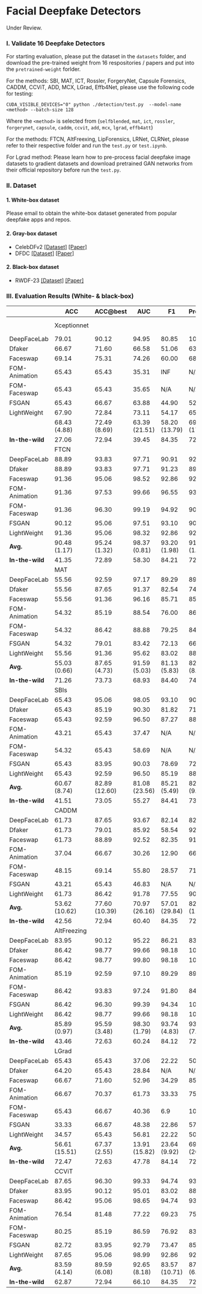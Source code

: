 # Facial Deepfake Detectors
Under Review.

### I. Validate 16 Deepfake Detectors

For starting evaluation, please put the dataset in the `datasets` folder, and download the pre-trained weight from 16 respositories / papers and put into the `pretrained-weight` forlder.

For the methods: SBI, MAT, ICT, Rossler, ForgeryNet, Capsule Forensics, CADDM, CCViT, ADD, MCX, LGrad, Effb4Net, please use the following code for testing:

```
CUDA_VISIBLE_DEVICES="0" python ./detection/test.py  --model-name <method> --batch-size 128
```

Where the ` <method> ` is selected from (`selfblended`, `mat`, `ict`, `rossler`, `forgerynet`, `capsule`, `caddm`, `ccvit`, `add`, `mcx`, `lgrad`, `effb4att`)

For the methods:  FTCN, AltFreexing, LipForensics, LRNet, CLRNet, please refer to their respective folder and run the `test.py` or `test.ipynb`.

For Lgrad method: Please learn how to pre-process facial deepfake image datasets to gradient datasets and download pretrained GAN networks from their official repository before run the `test.py`.

### II. Dataset
#### 1. White-box dataset
Please email to obtain the white-box dataset generated from popular deepfake apps and repos.
#### 2. Gray-box dataset
* CelebDFv2 [[Dataset]](https://cse.buffalo.edu/~siweilyu/celeb-deepfakeforensics.html)  [[Paper]](https://arxiv.org/abs/1909.12962) 
* DFDC [[Dataset]](https://www.kaggle.com/c/deepfake-detection-challenge)  [[Paper]](https://arxiv.org/abs/2006.07397) 
#### 2. Black-box dataset
* RWDF-23 [[Dataset]](https://dl.acm.org/doi/10.1145/3583780.3614729) [[Paper]](https://dl.acm.org/doi/10.1145/3583780.3614729) 

### III. Evaluation Results (White- \& black-box)

|                      | ACC                                  |   ACC@best                               |   AUC       |   F1        |   Precision  |   Recall    |   ACC       |   ACC@best  |   AUC       |   F1        |   Precision  |   Recall    |
|----------------------|--------------------------------------------|------------------------------------------------|-------------------|-------------------|--------------------|-------------------|-------------------|-------------------|-------------------|-------------------|--------------------|-------------------|
||  Xceptionnet   |||||| Capsule Forensics   |
| DeepFaceLab          | 79.01                                      | 90.12                                          | 94.95             | 80.85             | 100.00             | 67.86             | 86.42             | 90.12             | 91.71             | 80.85             | 100.00             | 67.86             |
| Dfaker               | 66.67                                      | 71.60                                          | 66.58             | 51.06             | 63.16              | 42.86             | 83.95             | 87.65             | 86.73             | 76.60             | 94.74              | 64.29             |
| Faceswap             | 69.14                                      | 75.31                                          | 74.26             | 60.00             | 68.18              | 53.57             | 90.12             | 95.06             | 98.45             | 92.86             | 92.86              | 92.86             |
| FOM-Animation        | 65.43                                      | 65.43                                          | 35.31             | INF               | N/A                | 0.00              | 67.90             | 69.14             | 46.63             | 19.35             | 100.00             | 10.71             |
| FOM-Faceswap         | 65.43                                      | 65.43                                          | 35.65             | N/A               | N/A                | 0.00              | 70.37             | 70.37             | 55.93             | 25.00             | 100.00             | 14.29             |
| FSGAN                | 65.43                                      | 66.67                                          | 63.88             | 44.90             | 52.38              | 39.29             | 70.37             | 77.78             | 73.79             | 52.63             | 100.00             | 35.71             |
| LightWeight          | 67.90                                      | 72.84                                          | 73.11             | 54.17             | 65.00              | 46.43             | 90.12             | 93.83             | 98.25             | 88.00             | 100.00             | 78.57             |
|            | 68.43  (4.88)                             | 72.49  (8.69)                                 | 63.39  (21.51)   | 58.20  (13.79)   | 69.74  (17.93)    | 35.72  (26.08)   | 79.89  (9.95)    | 83.42  (10.90)   | 78.78  (20.72)   | 62.18  (30.20)   | 98.23  (3.07)     | 52.04  (32.07)   |
|    **In-the-wild** | 27.06                                      | 72.94                                          | 39.45             | 84.35             | 72.94              | 100.00            | 30.27             | 72.94             | 49.78             | 84.26             | 73.19              | 99.28             |
||    FTCN          ||||||  LRNet    |  
| DeepFaceLab          | 88.89                                      | 93.83                                          | 97.71             | 90.91             | 92.59              | 89.29             | 58.02             | 65.43             | 54.78             | N/A               | N/A                | 0.00              |
| Dfaker               | 88.89                                      | 93.83                                          | 97.71             | 91.23             | 89.66              | 92.86             | 65.43             | 69.14             | 69.88             | 63.77             | 53.66              | 78.57             |
| Faceswap             | 91.36                                      | 95.06                                          | 98.52             | 92.86             | 92.86              | 92.86             | 64.20             | 70.37             | 71.39             | 50.00             | 60.00              | 42.86             |
| FOM-Animation        | 91.36                                      | 97.53                                          | 99.66             | 96.55             | 93.33              | 100.00            | 58.02             | 65.43             | 59.10             | N/A               | N/A                | 0.00              |
| FOM-Faceswap         | 91.36                                      | 96.30                                          | 99.19             | 94.92             | 90.32              | 100.00            | 58.02             | 65.43             | 58.89             | N/A               | N/A                | 0.00              |
| FSGAN                | 90.12                                      | 95.06                                          | 97.51             | 93.10             | 90.00              | 96.43             | 64.20             | 65.43             | 63.11             | N/A               | N/A                | 0.00              |
| LightWeight          | 91.36                                      | 95.06                                          | 98.32             | 92.86             | 92.86              | 92.86             | 64.20             | 71.60             | 72.98             | 69.33             | 55.32              | 92.86             |
|    **Avg.**         | 90.48  (1.17)                             | 95.24  (1.32)                                 | 98.37  (0.81)    | 93.20  (1.98)    | 91.66  (1.59)     | 94.90  (4.05)    | 61.73  (3.49)    | 67.55  (2.73)    | 64.30  (7.13)    | 61.03  (9.95)    | 56.33  (3.29)     | 30.61  (40.97)   |
|    **In-the-wild** | 41.35                                      | 72.89                                          | 58.30             | 84.21             | 72.96              | 99.56             | 39.13             | 76.95             | 48.48             | 86.97             | 76.95              | 100.00            |
|                      |     MAT       ||||||  CLRNet              |
| DeepFaceLab          | 55.56                                      | 92.59                                          | 97.17             | 89.29             | 89.29              | 89.29             | 74.12             | 76.47             | 81.68             | 82.46             | 79.66              | 85.45             |
| Dfaker               | 55.56                                      | 87.65                                          | 91.37             | 82.54             | 74.29              | 92.86             | 74.12             | 74.71             | 77.65             | 81.86             | 76.38              | 88.18             |
| Faceswap             | 55.56                                      | 91.36                                          | 96.16             | 85.71             | 85.71              | 85.71             | 78.24             | 80.59             | 85.32             | 85.46             | 82.91              | 88.18             |
| FOM-Animation        | 54.32                                      | 85.19                                          | 88.54             | 76.00             | 86.36              | 67.86             | 61.18             | 64.71             | 61.85             | 78.57             | 64.71              | 100.00            |
| FOM-Faceswap         | 54.32                                      | 86.42                                          | 88.88             | 79.25             | 84.00              | 75.00             | 64.71             | 65.88             | 66.59             | 75.42             | 70.63              | 80.91             |
| FSGAN                | 54.32                                      | 79.01                                          | 83.42             | 72.13             | 66.67              | 78.57             | 71.18             | 71.18             | 71.95             | 78.03             | 76.99              | 79.09             |
| LightWeight          | 55.56                                      | 91.36                                          | 95.62             | 83.02             | 88.00              | 78.57             | 77.06             | 79.41             | 83.67             | 84.72             | 81.51              | 88.18             |
|    **Avg.**         | 55.03  (0.66)                             | 87.65  (4.73)                                 | 91.59  (5.03)    | 81.13  (5.83)    | 82.05  (8.37)     | 81.12  (8.68)    | 71.52  (6.36)    | 73.28  (6.27)    | 75.53  (8.98)    | 80.93  (3.71)    | 76.11  (6.44)     | 87.14  (6.77)    |
|    **In-the-wild** | 71.26                                      | 73.73                                          | 68.93             | 84.40             | 74.46              | 97.40             | 58.32             | 72.87             | 55.25             | N/A               | N/A                | 0.00              |
||      SBIs          ||||||  ICT                 |
| DeepFaceLab          | 65.43                                      | 95.06                                          | 98.05             | 93.10             | 90.00              | 96.43             | -                 | 71.60             | 64.15             | 29.41             | 83.33              | 17.86             |
| Dfaker               | 65.43                                      | 85.19                                          | 90.30             | 81.82             | 71.05              | 96.43             | -                 | 71.60             | 67.25             | 33.33             | 75.00              | 21.43             |
| Faceswap             | 65.43                                      | 92.59                                          | 96.50             | 87.27             | 88.89              | 85.71             | -                 | 70.37             | 67.52             | 29.41             | 83.33              | 17.86             |
| FOM-Animation        | 43.21                                      | 65.43                                          | 37.47             | N/A               | N/A                | 0.00              | -                 | 65.43             | 47.91             | N/A               | N/A                | 0.00              |
| FOM-Faceswap         | 54.32                                      | 65.43                                          | 58.69             | N/A               | N/A                | 0.00              | -                 | 65.43             | 60.04             | N/A               | N/A                | 0.00              |
| FSGAN                | 65.43                                      | 83.95                                          | 90.03             | 78.69             | 72.73              | 85.71             | -                 | 66.67             | 56.00             | 6.90              | 100.00             | 3.57              |
| LightWeight          | 65.43                                      | 92.59                                          | 96.50             | 85.19             | 88.46              | 82.14             | -                 | 70.37             | 66.37             | 29.41             | 83.33              | 17.86             |
|    **Avg.**         | 60.67  (8.74)                             | 82.89  (12.60)                                | 81.08  (23.56)   | 85.21  (5.49)    | 82.23  (9.47)     | 63.77  (43.91)   | -                 | 68.78  (2.82)    | 60.33  (7.42)    | 25.69  (10.64)   | 85.00  (9.13)     | 11.23  (9.55)    |
|    **In-the-wild** | 41.51                                      | 73.05                                          | 55.27             | 84.41             | 73.02              | 100.00            | -                 | 88.30             | 61.32             | N/A               | N/A                | 0.00              |
||      CADDM        ||||||  MCX-API             |
| DeepFaceLab          | 61.73                                      | 87.65                                          | 93.67             | 82.14             | 82.14              | 82.14             | 34.57             | 65.43             | 47.37             | N/A               | N/A                | 0.00              |
| Dfaker               | 61.73                                      | 79.01                                          | 85.92             | 58.54             | 92.31              | 42.86             | 35.80             | 69.14             | 52.36             | 28.57             | 71.43              | 17.86             |
| Faceswap             | 61.73                                      | 88.89                                          | 92.52             | 82.35             | 91.30              | 75.00             | 65.43             | 67.90             | 48.11             | 13.33             | 100.00             | 7.14              |
| FOM-Animation        | 37.04                                      | 66.67                                          | 30.26             | 12.90             | 66.67              | 7.14              | 65.43             | 65.43             | 41.58             | N/A               | N/A                | 0.00              |
| FOM-Faceswap         | 48.15                                      | 69.14                                          | 55.80             | 28.57             | 71.43              | 17.86             | 65.43             | 65.43             | 56.33             | N/A               | N/A                | 0.00              |
| FSGAN                | 43.21                                      | 65.43                                          | 46.83             | N/A               | N/A                | 0.00              | 65.43             | 70.37             | 62.20             | 29.41             | 83.33              | 17.86             |
| LightWeight          | 61.73                                      | 86.42                                          | 91.78             | 77.55             | 90.48              | 67.86             | 34.57             | 65.43             | 46.16             | 6.67              | 50.00              | 3.57              |
|    **Avg.**         | 53.62  (10.62)                            | 77.60  (10.39)                                | 70.97  (26.16)   | 57.01  (29.84)   | 82.39  (11.05)    | 41.84  (33.99)   | 52.38  (16.28)   | 67.02  (2.11)    | 50.19  (13.74)   | 19.50  (11.30)   | 76.19  (21.03)    | 6.63  (8.10)     |
|    **In-the-wild** | 42.56                                      | 72.94                                          | 60.40             | 84.35             | 72.97              | 99.93             | 72.63             | 73.02             | 55.59             | 83.93             | 73.96              | 97.02             |
||     AltFreezing  ||||||  LipForensics        |
| DeepFaceLab          | 83.95                                      | 90.12                                          | 95.22             | 86.21             | 83.33              | 89.29             | 61.21             | 57.59             | 88.93             | 28.09             | 35.90              | 23.08             |
| Dfaker               | 86.42                                      | 98.77                                          | 99.66             | 98.18             | 100.00             | 96.43             | 60.12             | 56.51             | 91.36             | 30.77             | 35.90              | 26.92             |
| Faceswap             | 86.42                                      | 98.77                                          | 99.80             | 98.18             | 100.00             | 96.43             | 60.12             | 56.51             | 89.14             | 30.77             | 35.90              | 26.92             |
| FOM-Animation        | 85.19                                      | 92.59                                          | 97.10             | 89.29             | 89.29              | 89.29             | 60.12             | 55.79             | 90.14             | 32.38             | 35.90              | 29.49             |
| FOM-Faceswap         | 86.42                                      | 93.83                                          | 97.24             | 91.80             | 84.85              | 100.00            | 61.21             | 56.51             | 89.86             | 30.77             | 35.90              | 26.92             |
| FSGAN                | 86.42                                      | 96.30                                          | 99.39             | 94.34             | 100.00             | 89.29             | 59.04             | 55.06             | 94.64             | 33.87             | 35.90              | 32.05             |
| LightWeight          | 86.42                                      | 98.77                                          | 99.66             | 98.18             | 100.00             | 96.43             | 60.12             | 54.34             | 91.71             | 35.24             | 35.90              | 34.62             |
|    **Avg.**         | 85.89  (0.97)                             | 95.59  (3.48)                                 | 98.30  (1.79)    | 93.74  (4.83)    | 93.92  (7.79)     | 93.88  (4.48)    | 60.28  (0.75)    | 56.04  (1.08)    | 90.83  (1.98)    | 31.70  (2.36)    | 35.90  (0.00)     | 28.57  (3.83)    |
|    **In-the-wild** | 43.46                                      | 72.63                                          | 60.24             | 84.12             | 72.67              | 99.85             | 36.25             | 71.83             | 58.65             | 83.48             | 72.94              | 97.57             |
||      LGrad      |||||| EffB4Att            |
| DeepFaceLab          | 65.43                                      | 65.43                                          | 37.06             | 22.22             | 50.00              | 14.29             | 55.56             | 65.43             | 23.72             | N/A               | N/A                | 0.00              |
| Dfaker               | 64.20                                      | 65.43                                          | 28.84             | N/A               | N/A                | 0.00              | 65.43             | 65.43             | 39.76             | N/A               | N/A                | 0.00              |
| Faceswap             | 66.67                                      | 71.60                                          | 52.96             | 34.29             | 85.71              | 21.43             | 65.43             | 72.84             | 76.82             | 38.89             | 87.50              | 25.00             |
| FOM-Animation        | 66.67                                      | 70.37                                          | 61.73             | 33.33             | 75.00              | 21.43             | 34.57             | 67.90             | 64.82             | 18.75             | 75.00              | 10.71             |
| FOM-Faceswap         | 65.43                                      | 66.67                                          | 40.36             | 6.9               | 100.00             | 3.57              | 66.67             | 81.48             | 83.89             | 75.41             | 69.70              | 82.14             |
| FSGAN                | 33.33                                      | 66.67                                          | 48.38             | 22.86             | 57.14              | 14.29             | 55.56             | 79.01             | 79.65             | 73.02             | 65.71              | 82.14             |
| LightWeight          | 34.57                                      | 65.43                                          | 56.81             | 22.22             | 50.00              | 14.29             | 66.67             | 72.84             | 73.72             | 60.71             | 60.71              | 60.71             |
|    **Avg.**         | 56.61  (15.51)                            | 67.37  (2.55)                                 | 13.91  (15.82)   | 23.64  (9.92)    | 69.64  (20.67)    | 12.76  (8.21)    | 58.56  (11.69)   | 72.13  (6.37)    | 38.11  (32.66)   | 53.36  (24.16)   | 71.72  (10.26)    | 37.24  (36.99)   |
|    **In-the-wild** | 72.47                                      | 72.63                                          | 47.78             | 84.14             | 72.63              | 100.00            | 21.61             | 79.84             | 45.05             | 88.77             | 79.81              | 100.00            |
||      CCViT       |||||| ADD                 |
| DeepFaceLab          | 87.65                                      | 96.30                                          | 99.33             | 94.74             | 93.10              | 96.43             | 100.00            | 100.00            | 100.00            | 100.00            | 100.00             | 100.00            |
| Dfaker               | 83.95                                      | 90.12                                          | 95.01             | 83.02             | 88.00              | 78.57             | 96.30             | 98.77             | 99.80             | 98.18             | 100.00             | 96.43             |
| Faceswap             | 86.42                                      | 95.06                                          | 98.65             | 94.74             | 93.10              | 96.43             | 100.00            | 100.00            | 100.00            | 100.00            | 100.00             | 100.00            |
| FOM-Animation        | 76.54                                      | 81.48                                          | 77.22             | 69.23             | 75.00              | 64.29             | 65.43             | 69.14             | 46.83             | 19.35             | 100.00             | 10.71             |
| FOM-Faceswap         | 80.25                                      | 85.19                                          | 86.59             | 76.92             | 83.33              | 71.43             | 65.43             | 70.37             | 45.15             | 29.41             | 83.33              | 17.86             |
| FSGAN                | 82.72                                      | 83.95                                          | 92.79             | 73.47             | 85.71              | 64.29             | 77.78             | 77.78             | 74.87             | 58.54             | 92.31              | 42.86             |
| LightWeight          | 87.65                                      | 95.06                                          | 98.99             | 92.86             | 92.86              | 92.86             | 100.00            | 100.00            | 100.00            | 100.00            | 100.00             | 100.00            |
|    **Avg.**         | 83.59  (4.14)                             | 89.59  (6.08)                                 | 92.65  (8.18)    | 83.57  (10.71)   | 87.30  (6.69)     | 80.61  (14.56)   | 86.42  (16.36)   | 88.01  (14.83)   | 80.95  (25.58)   | 72.21  (36.07)   | 96.52  (6.48)     | 66.84  (41.43)   |
|    **In-the-wild** | 62.87                                      | 72.94                                          | 66.10             | 84.35             | 72.94              | 100.00            | 33.49             | 73.73             | 49.76             | 84.42             | 74.41              | 97.54             |
